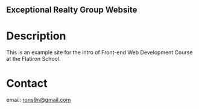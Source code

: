 Exceptional Realty Group Website
---
# Description

This is an example site for the intro of Front-end Web Development Course at the Flatiron School.

# Contact

email: rons9n@gmail.com
